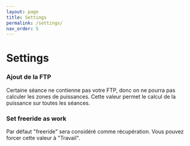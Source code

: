 ```yaml
---
layout: page
title: Settings
permalink: /settings/
nav_order: 5
---
```


# Settings

### Ajout de la FTP
Certaine séance ne contienne pas votre FTP, donc on ne pourra pas calculer les zones de puissances. Cette valeur permet le calcul de la puissance sur toutes les séances.

### Set freeride as work
Par défaut "freeride" sera considéré comme récupération. Vous pouvez forcer cette valeur à "Travail".

